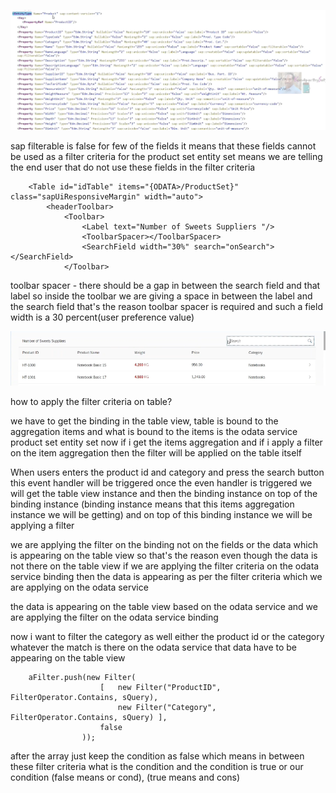 ![alt text](image-47.png)

sap filterable is false for few of the fields it means that these fields cannot be used as a filter criteria for the product set entity set means we are telling the end user that do not use these fields in the filter criteria

```
    <Table id="idTable" items="{ODATA>/ProductSet}" class="sapUiResponsiveMargin" width="auto">
        <headerToolbar>
            <Toolbar>
                <Label text="Number of Sweets Suppliers "/>
                <ToolbarSpacer></ToolbarSpacer>
                <SearchField width="30%" search="onSearch"></SearchField>
            </Toolbar>
```

toolbar spacer - there should be a gap in between the search field and that label so inside the toolbar we are giving a space in between the label and the search field that's the reason toolbar spacer is required and such a field width is a 30 percent(user preference value)

![alt text](image-48.png)

how to apply the filter criteria on table?

we have to get the binding in the table view, table is bound to the aggregation items and what is bound to the items is the odata service product set entity set now if i get the items aggregation and if i apply a filter on the item aggregation then the filter will be applied on the table itself


When users enters the product id and category and press the search button this event handler will be triggered once the even handler is triggered we will get the table view instance and then the binding instance on top of the binding instance (binding instance means that this items aggregation instance we will be getting) and on top of this binding instance we will be applying a filter

we are applying the filter on the binding not on the fields or the data which is appearing on the table view so that's the reason even though the data is not there on the table view if we are applying the filter criteria on the odata service binding then the data is appearing as per the filter criteria which we are applying on the odata service 

the data is appearing on the table view based on the odata service and we are applying the filter on the odata service binding 

now i want to filter the category as well either the product id or the category whatever the match is there on the odata service that data have to be appearing on the table view

```
    aFilter.push(new Filter(
					[   new Filter("ProductID", FilterOperator.Contains, sQuery), 
                        new Filter("Category", FilterOperator.Contains, sQuery) ],
					false
				));
```

after the array just keep the condition as false which means in between these filter criteria what is the condition and the condition is true or our condition (false means or cond), (true means and cons)